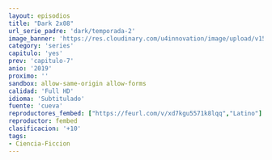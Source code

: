 ```yaml
---
layout: episodios
title: "Dark 2x08"
url_serie_padre: 'dark/temporada-2'
image_banner: 'https://res.cloudinary.com/u4innovation/image/upload/v1561171881/dark2banner-min_hmfg51.jpg'
category: 'series'
capitulo: 'yes'
prev: 'capitulo-7'
anio: '2019'
proximo: ''
sandbox: allow-same-origin allow-forms
calidad: 'Full HD'
idioma: 'Subtitulado'
fuente: 'cueva'
reproductores_fembed: ["https://feurl.com/v/xd7kgu5571k8lqq","Latino"]
reproductor: fembed
clasificacion: '+10'
tags:
- Ciencia-Ficcion
---
```












